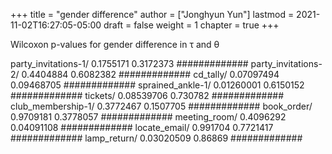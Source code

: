 +++
title = "gender difference"
author = ["Jonghyun Yun"]
lastmod = 2021-11-02T16:27:05-05:00
draft = false
weight = 1
chapter = true
+++

Wilcoxon p-values for gender difference in &tau; and &theta;

party\_invitations-1/
0.1755171 0.3172373
\#############
party\_invitations-2/
0.4404884 0.6082382
\#############
cd\_tally/
0.07097494 0.09468705
\#############
sprained\_ankle-1/
0.01260001 0.6150152
\#############
tickets/
0.08539706 0.730782
\#############
club\_membership-1/
0.3772467 0.1507705
\#############
book\_order/
0.9709181 0.3778057
\#############
meeting\_room/
0.4096292 0.04091108
\#############
locate\_email/
0.991704 0.7721417
\#############
lamp\_return/
0.03020509 0.86869
\#############
